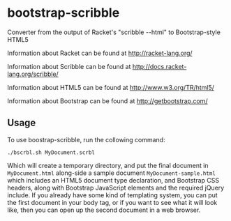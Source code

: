 bootstrap-scribble
==================

Converter from the output of Racket's "scribble --html" to Bootstrap-style HTML5

Information about Racket can be found at http://racket-lang.org/

Information about Scribble can be found at http://docs.racket-lang.org/scribble/

Information about HTML5 can be found at http://www.w3.org/TR/html5/

Information about Bootstrap can be found at http://getbootstrap.com/

Usage
-----

To use boostrap-scribble, run the collowing command:

 `./bscrbl.sh MyDocument.scrbl`

Which will create a temporary directory, and put the final document in `MyDocument.html` along-side a sample document `MyDocument-sample.html` which includes an HTML5 document type declaration, and Bootstrap CSS headers, along with Bootstrap JavaScript elements and the required jQuery include. If you already have some kind of templating system, you can put the first document in your body tag, or if you want to see what it will look like, then you can open up the second document in a web browser.